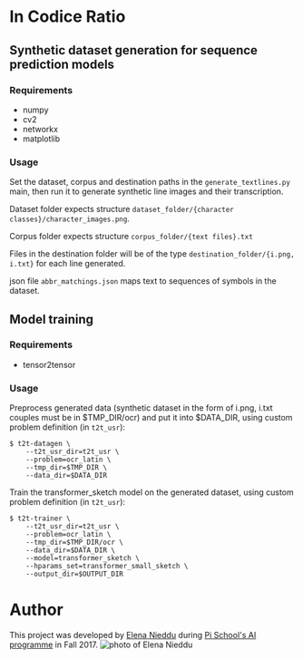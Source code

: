 # In Codice Ratio

## Synthetic dataset generation for sequence prediction models

### Requirements
- numpy
- cv2
- networkx
- matplotlib

### Usage
Set the dataset, corpus and destination paths in the ```generate_textlines.py``` main, then run it to generate synthetic line images and their transcription.

Dataset folder expects structure ```dataset_folder/{character classes}/character_images.png```.

Corpus folder expects structure ```corpus_folder/{text files}.txt```

Files in the destination folder will be of the type ```destination_folder/{i.png, i.txt}``` for each line generated.

json file ```abbr_matchings.json``` maps text to sequences of symbols in the dataset.


## Model training

### Requirements
- tensor2tensor

### Usage
Preprocess generated data (synthetic dataset in the form of i.png, i.txt couples must be in $TMP_DIR/ocr) and put it into $DATA_DIR, using custom problem definition (in ```t2t_usr```):

```
$ t2t-datagen \
    --t2t_usr_dir=t2t_usr \
    --problem=ocr_latin \
    --tmp_dir=$TMP_DIR \
    --data_dir=$DATA_DIR
```

Train the transformer_sketch model on the generated dataset, using custom problem definition (in ```t2t_usr```):

```
$ t2t-trainer \
    --t2t_usr_dir=t2t_usr \
    --problem=ocr_latin \
    --tmp_dir=$TMP_DIR/ocr \
    --data_dir=$DATA_DIR \
    --model=transformer_sketch \
    --hparams_set=transformer_small_sketch \
    --output_dir=$OUTPUT_DIR
```
# Author

This project was developed by [Elena Nieddu](https://github.com/ErisDelaunay) during [Pi School's AI programme](http://picampus-school.com/programme/school-of-ai/) in Fall 2017.
![photo of Elena Nieddu](http://picampus-school.com/wp-content/uploads/2017/11/IMG_2145-2-400x400.jpg)
